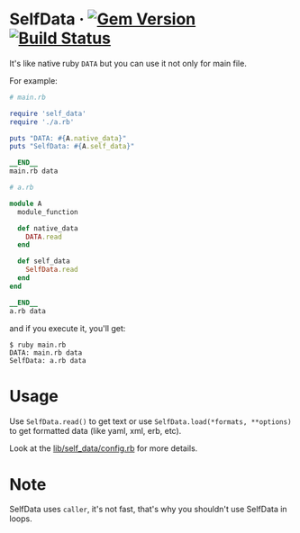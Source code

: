 # SelfData &middot; [![Gem Version](https://badge.fury.io/rb/self_data.svg)](https://badge.fury.io/rb/self_data) [![Build Status](https://travis-ci.org/umbrellio/self_data.svg?branch=master)](https://travis-ci.org/umbrellio/self_data)

It's like native ruby `DATA` but you can use it not only for main file.

For example:
```ruby
# main.rb

require 'self_data'
require './a.rb'

puts "DATA: #{A.native_data}"
puts "SelfData: #{A.self_data}"

__END__
main.rb data
```

```ruby
# a.rb

module A
  module_function

  def native_data
    DATA.read
  end

  def self_data
    SelfData.read
  end
end

__END__
a.rb data
```

and if you execute it, you'll get:
```
$ ruby main.rb
DATA: main.rb data
SelfData: a.rb data
```

# Usage
Use `SelfData.read()` to get text or use `SelfData.load(*formats, **options)` to get formatted data (like yaml, xml, erb, etc).

Look at the [lib/self_data/config.rb](https://github.com/umbrellio/self_data/blob/master/lib/self_data/config.rb) for more details.

# Note
SelfData uses `caller`, it's not fast, that's why you shouldn't use SelfData in loops.
